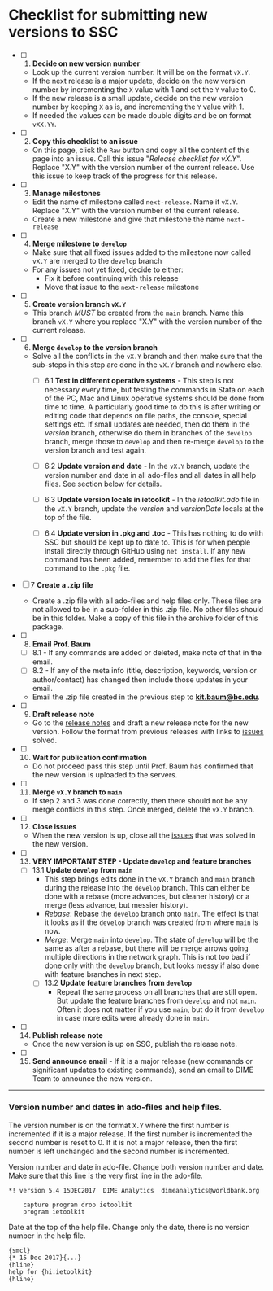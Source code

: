 # Checklist for submitting new versions to SSC

- [ ] 1. **Decide on new version number**
  - Look up the current version number. It will be on the format `vX.Y`.
  - If the next release is a major update, decide on the new version number by incrementing the `X` value with 1 and set the `Y` value to 0.
  - If the new release is a small update, decide on the new version number by keeping `X` as is, and incrementing the `Y` value with 1.
  - If needed the values can be made double digits and be on format `vXX.YY`.


- [ ] 2. **Copy this checklist to an issue**
  - On this page, click the `Raw` button and copy all the content of this page into an issue. Call this issue "_Release checklist for vX.Y_". Replace "X.Y" with the version number of the current release. Use this issue to keep track of the progress for this release.


- [ ] 3. **Manage milestones**
  - Edit the name of milestone called `next-release`. Name it `vX.Y`. Replace "X.Y" with the version number of the current release.
  - Create a new milestone and give that milestone the name `next-release`


- [ ] 4. **Merge milestone to `develop`**
  - Make sure that all fixed issues added to the milestone now called `vX.Y` are merged to the `develop` branch
  - For any issues not yet fixed, decide to either:
    - Fix it before continuing with this release
    - Move that issue to the `next-release` milestone


- [ ] 5. **Create version branch `vX.Y`**
  - This branch _MUST_ be created from the `main` branch. Name this branch `vX.Y` where you replace "X.Y" with the version number of the current release.


- [ ] 6. **Merge `develop` to the version branch**
  - Solve all the conflicts in the `vX.Y` branch and then make sure that the sub-steps in this step are done in the `vX.Y` branch and nowhere else.
	- [ ] 6.1 **Test in different operative systems** - This step is not necessary every time, but testing the commands in Stata on each of the PC, Mac and Linux operative systems should be done from time to time. A particularly good time to do this is after writing or editing code that depends on file paths, the console, special settings etc. If small updates are needed, then do them in the _version_ branch, otherwise do them in branches of the `develop` branch, merge those to `develop` and then re-merge `develop` to the version branch and test again.
	- [ ] 6.2 **Update version and date** - In the `vX.Y` branch, update the version number and date in all ado-files and all dates in all help files. See section below for details.
	- [ ] 6.3 **Update version locals in ietoolkit** - In the _ietoolkit.ado_ file in the `vX.Y` branch, update the _version_ and _versionDate_ locals at the top of the file.
	- [ ] 6.4 **Update version in .pkg and .toc** - This has nothing to do with SSC but should be kept up to date to. This is for when people install directly through GitHub using `net install`. If any new command has been added, remember to add the files for that command to the `.pkg` file.


- [ ] 7 **Create a .zip file**
  - Create a .zip file with all ado-files and help files only. These files are not allowed to be in a sub-folder in this .zip file. No other files should be in this folder. Make a copy of this file in the archive folder of this package.


- [ ] 8. **Email Prof. Baum**
	- [ ] 8.1 - If any commands are added or deleted, make note of that in the email.
	- [ ] 8.2 - If any of the meta info (title, description, keywords, version or author/contact) has changed then include those updates in your email.
  - Email the .zip file created in the previous step to **kit.baum@bc.edu**.


- [ ] 9. **Draft release note**
  - Go to the [release notes](https://github.com/worldbank/ietoolkit/releases) and draft a new release note for the new version. Follow the format from previous releases with links to [issues](https://github.com/worldbank/ietoolkit/issues) solved.


- [ ] 10. **Wait for publication confirmation**
  - Do not proceed pass this step until Prof. Baum has confirmed that the new version is uploaded to the servers.


- [ ] 11. **Merge `vX.Y` branch to `main`**
  - If step 2 and 3 was done correctly, then there should not be any merge conflicts in this step. Once merged, delete the `vX.Y` branch.


- [ ] 12. **Close issues**
  - When the new version is up, close all the [issues](https://github.com/worldbank/ietoolkit/issues) that was solved in the new version.


- [ ] 13. **VERY IMPORTANT STEP - Update `develop` and feature branches**
  - [ ] 13.1 **Update `develop` from `main`**
    - This step brings edits done in the `vX.Y` branch and `main` branch during the release into the `develop` branch. This can either be done with a rebase (more advances, but cleaner history) or a merge (less advance, but messier history).
    - _Rebase_: Rebase the `develop` branch onto `main`. The effect is that it looks as if the `develop` branch was created from where `main` is now.
    - _Merge_: Merge `main` into `develop`. The state of `develop` will be the same as after a rebase, but there will be merge arrows going multiple directions in the network graph. This is not too bad if done only with the `develop` branch, but looks messy if also done with feature branches in next step.
    - [ ] 13.2 **Update feature branches from `develop`**
      - Repeat the same process on all branches that are still open. But update the feature branches from `develop` and not `main`. Often it does not matter if you use `main`, but do it from `develop` in case more edits were already done in `main`.


- [ ] 14. **Publish release note**
  - Once the new version is up on SSC, publish the release note.


- [ ] 15. **Send announce email** - If it is a major release (new commands or significant updates to existing commands), send an email to DIME Team to announce the new version.

---

### Version number and dates in ado-files and help files.

The version number is on the format `X.Y` where the first number is incremented if it is a major release. If the first number is incremented the second number is reset to 0. If it is not a major release, then the first number is left unchanged and the second number is incremented.

Version number and date in ado-file. Change both version number and date. Make sure that this line is the very first line in the ado-file.
```
*! version 5.4 15DEC2017  DIME Analytics  dimeanalytics@worldbank.org

	capture program drop ietoolkit
	program ietoolkit
```

Date at the top of the help file. Change only the date, there is no version number in the help file.
```
{smcl}
{* 15 Dec 2017}{...}
{hline}
help for {hi:ietoolkit}
{hline}
```
